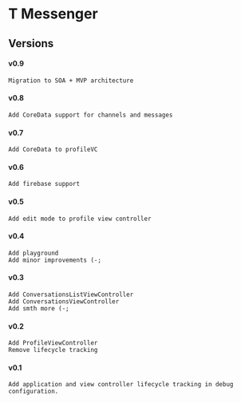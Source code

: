 #  T Messenger
## Versions
#### v0.9
```
Migration to SOA + MVP architecture
``` 
#### v0.8
```
Add CoreData support for channels and messages
``` 
#### v0.7
```
Add CoreData to profileVC
``` 
#### v0.6
```
Add firebase support
``` 
#### v0.5
```
Add edit mode to profile view controller
``` 
#### v0.4
```
Add playground
Add minor improvements (-;
``` 
#### v0.3
```
Add ConversationsListViewController
Add ConversationsViewController
Add smth more (-;
``` 
#### v0.2
```
Add ProfileViewController
Remove lifecycle tracking
``` 
#### v0.1
```
Add application and view controller lifecycle tracking in debug configuration.
``` 
